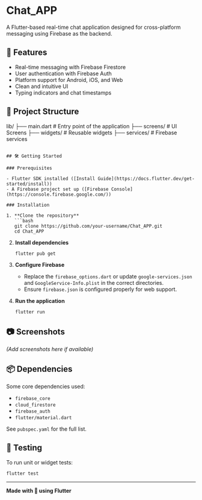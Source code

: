 
# Chat_APP

A Flutter-based real-time chat application designed for cross-platform messaging using Firebase as the backend.

## 🚀 Features

- Real-time messaging with Firebase Firestore
- User authentication with Firebase Auth
- Platform support for Android, iOS, and Web
- Clean and intuitive UI
- Typing indicators and chat timestamps

## 📁 Project Structure

lib/
├── main.dart         # Entry point of the application
├── screens/          # UI Screens
├── widgets/          # Reusable widgets
├── services/         # Firebase services
```

## 🛠️ Getting Started

### Prerequisites

- Flutter SDK installed ([Install Guide](https://docs.flutter.dev/get-started/install))
- A Firebase project set up ([Firebase Console](https://console.firebase.google.com/))

### Installation

1. **Clone the repository**
   ```bash
   git clone https://github.com/your-username/Chat_APP.git
   cd Chat_APP
   ```

2. **Install dependencies**
   ```bash
   flutter pub get
   ```

3. **Configure Firebase**

   - Replace the `firebase_options.dart` or update `google-services.json` and `GoogleService-Info.plist` in the correct directories.
   - Ensure `firebase.json` is configured properly for web support.

4. **Run the application**
   ```bash
   flutter run
   ```

## 📷 Screenshots

*(Add screenshots here if available)*

## 📦 Dependencies

Some core dependencies used:

- `firebase_core`
- `cloud_firestore`
- `firebase_auth`
- `flutter/material.dart`

See `pubspec.yaml` for the full list.

## 🧪 Testing

To run unit or widget tests:

```bash
flutter test
```



---

**Made with 💙 using Flutter**
```
